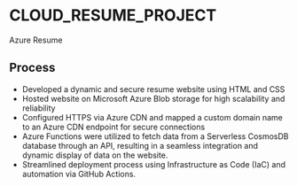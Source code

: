 # CLOUD_RESUME_PROJECT
Azure Resume

## Process
- Developed a dynamic and secure resume website using HTML and CSS
- Hosted website on Microsoft Azure Blob storage for high scalability and reliability
- Configured HTTPS via Azure CDN and mapped a custom domain name to an Azure CDN endpoint for secure connections
- Azure Functions were utilized to fetch data from a Serverless CosmosDB database through an API, resulting in a seamless integration and dynamic display of data on the website.
- Streamlined deployment process using Infrastructure as Code (IaC) and automation via GitHub Actions.
